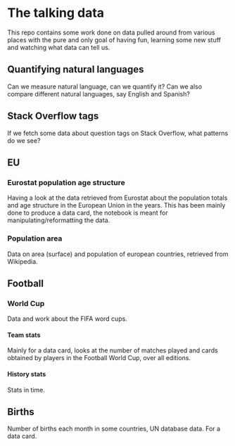 # The talking data

This repo contains some work done on data pulled around from various places with the pure and only goal of having fun, learning some new stuff and watching what data can tell us.

## Quantifying natural languages

Can we measure natural language, can we quantify it? Can we also compare different natural languages, say English and Spanish?

## Stack Overflow tags

If we fetch some data about question tags on Stack Overflow, what patterns do we see?

## EU

### Eurostat population age structure

Having a look at the data retrieved from Eurostat about the population totals and age structure in the European Union in the years.
This has been mainly done to produce a data card, the notebook is meant for manipulating/reformatting the data.

### Population area

Data on area (surface) and population of european countries, retrieved from Wikipedia.

## Football

### World Cup

Data and work about the FIFA word cups.

#### Team stats

Mainly for a data card, looks at the number of matches played and cards obtained by players in the Football World Cup, over all editions.

#### History stats

Stats in time.

## Births

Number of births each month in some countries, UN database data. For a data card.

